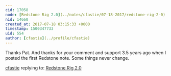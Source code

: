 ```yaml
---
cid: 17058
node: [Redstone Rig 2.0](../notes/cfastie/07-18-2017/redstone-rig-2-0)
nid: 14660
created_at: 2017-07-18 03:15:33 +0000
timestamp: 1500347733
uid: 554
author: [cfastie](../profile/cfastie)
---
```


Thanks Pat. And thanks for your comment and support 3.5 years ago when I posted the first Redstone note. Some things never change.

[cfastie](../profile/cfastie) replying to: [Redstone Rig 2.0](../notes/cfastie/07-18-2017/redstone-rig-2-0)

